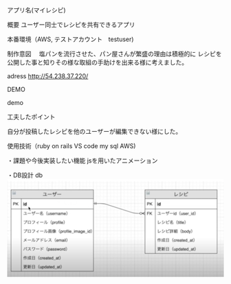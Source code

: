 アプリ名(マイレシピ)

概要 ユーザー同士でレシピを共有できるアプリ

本番環境（AWS, テストアカウント　testuser)

制作意図 　塩パンを流行させた、パン屋さんが繁盛の理由は積極的に レシピを公開した事と知りその様な取組の手助けを出来る様に考えました。

adress http://54.238.37.220/

DEMO

demo

工夫したポイント

自分が投稿したレシピを他のユーザーが編集できない様にした。

使用技術（ruby on rails VS code my sql AWS)

・課題や今後実装したい機能 jsを用いたアニメーション

・DB設計 db
![画像名](https://github.com/yosida-yuki/my_recipe/blob/master/%E3%82%B9%E3%82%AF%E3%83%AA%E3%83%BC%E3%83%B3%E3%82%B7%E3%83%A7%E3%83%83%E3%83%88%202020-08-28%2021.03.57.png)
